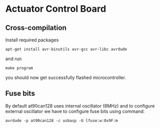 # Actuator Control Board

## Cross-compilation
Install required packages
```
apt-get install avr-binutils avr-gcc avr-libc avrdude
```
and run
```
make program
```
you should now get successfully flashed microcontroller.


## Fuse bits
By default at90can128 uses internal oscillator (8MHz) and to configure external 
oscillator we have to configure fuse bits using command:
```
avrdude -p at90can128 -c usbasp -U lfuse:w:0x9F:m
```